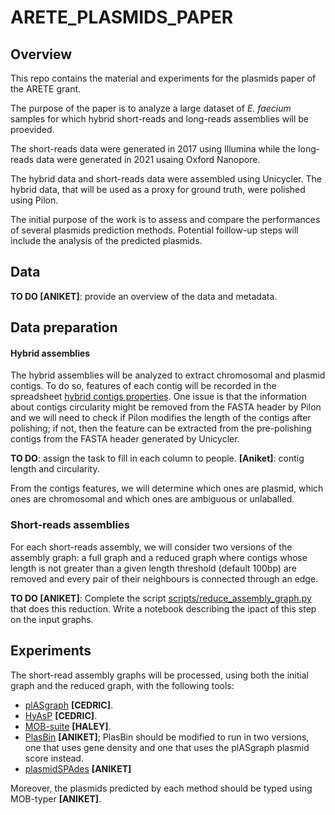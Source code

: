 # ARETE_PLASMIDS_PAPER

## Overview

This repo contains the material and experiments for the plasmids paper of the ARETE grant.

The purpose of the paper is to analyze a large dataset of *E. faecium* samples for which hybrid short-reads and long-reads assemblies will be proevided.  

The short-reads data were generated in 2017 using Illumina while the long-reads data were generated in 2021 usaing Oxford Nanopore.

The hybrid data and short-reads data were assembled using Unicycler. The hybrid data, that will be used as a proxy for ground truth, were polished using Pilon.

The initial purpose of the work is to assess and compare the performances of several plasmids prediction methods. Potential foillow-up steps will include the analysis of the predicted plasmids.

## Data

**TO DO [ANIKET]**: provide an overview of the data and metadata.

## Data preparation

#### Hybrid assemblies

The hybrid assemblies will be analyzed to extract chromosomal and plasmid contigs. To do so, features of each contig will be recorded in the spreadsheet
<a href="https://docs.google.com/spreadsheets/d/1TYZfiw3Tucnz9zZE81R3uaRorE0WGbjU6eGbrT2gTYI">hybrid contigs properties</a>. One issue is that the information about contigs circularity might be removed from the FASTA header by Pilon and we will need to check if Pilon modifies the length of the contigs after polishing; if not, then the feature can be extracted from the pre-polishing contigs from the FASTA header generated by Unicycler.

**TO DO**: assign the task to fill in each column to people. **[Aniket]**: contig length and circularity.

From the contigs features, we will determine which ones are plasmid, which ones are chromosomal and which ones are ambiguous or unlaballed.

### Short-reads assemblies

For each short-reads assembly, we will consider two versions of the assembly graph: a full graph and a reduced graph where contigs whose length is not greater than a given length threshold (default 100bp) are removed and every pair of their neighbours is connected through an edge.

**TO DO [ANIKET]**:  Complete the script [scripts/reduce_assembly_graph.py](scripts/reduce_assembly_graph.py) that does this reduction. Write a notebook describing the ipact of this step on the input graphs.

## Experiments

The short-read assembly graphs will be processed, using both the initial graph and the reduced graph, with the following tools:
- <a href="https://github.com/cchauve/plASgraph">plASgraph</a> **[CEDRIC]**.
- <a href="https://github.com/cchauve/HyAsP">HyAsP</a> **[CEDRIC]**.
- <a href="https://github.com/phac-nml/mob-suite">MOB-suite</a> **[HALEY]**.
- <a href="https://github.com/cchauve/PlasBin">PlasBin</a> **[ANIKET]**; PlasBin should be modified to run in two versions, one that uses gene density and one that uses the plASgraph plasmid score instead.
- <a href="https://cab.spbu.ru/software/plasmid-spades/">plasmidSPAdes</a> **[ANIKET]**

Moreover, the plasmids predicted by each method should be typed using MOB-typer **[ANIKET]**.
